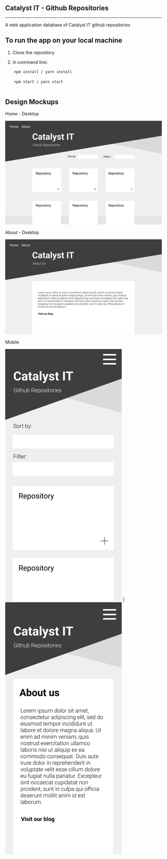 
## Catalyst IT - Github Repositories
---
A web application database of Catalyst IT github repositories


## To run the app on your local machine

1. Clone the repository

2. In command line:   

``` 
    npm install / yarn install 

    npm start / yarn start   
    
``` 

## Design Mockups

Home - Desktop

!['home desktop'](./images/home_desktop.png)

About - Desktop

!['about desktop'](./images/about_desktop.png)

Mobile

!['home mobile'](./images/home_mobile.png) | !['about mobile'](./images/about_mobile.png)